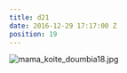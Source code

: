 ```yaml
---
title: d21
date: 2016-12-29 17:17:00 Z
position: 19
---
```


![mama_koite_doumbia18.jpg](/uploads/mama_koite_doumbia18.jpg)